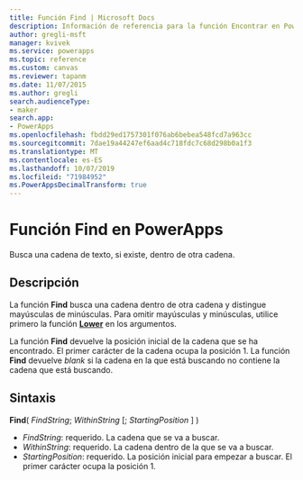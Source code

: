 ```yaml
---
title: Función Find | Microsoft Docs
description: Información de referencia para la función Encontrar en PowerApps, incluidos ejemplos y sintaxis
author: gregli-msft
manager: kvivek
ms.service: powerapps
ms.topic: reference
ms.custom: canvas
ms.reviewer: tapanm
ms.date: 11/07/2015
ms.author: gregli
search.audienceType:
- maker
search.app:
- PowerApps
ms.openlocfilehash: fbdd29ed1757301f076ab6bebea548fcd7a963cc
ms.sourcegitcommit: 7dae19a44247ef6aad4c718fdc7c68d298b0a1f3
ms.translationtype: MT
ms.contentlocale: es-ES
ms.lasthandoff: 10/07/2019
ms.locfileid: "71984952"
ms.PowerAppsDecimalTransform: true
---
```

# <a name="find-function-in-powerapps"></a>Función Find en PowerApps
Busca una cadena de texto, si existe, dentro de otra cadena.

## <a name="description"></a>Descripción
La función **Find** busca una cadena dentro de otra cadena y distingue mayúsculas de minúsculas. Para omitir mayúsculas y minúsculas, utilice primero la función **[Lower](function-lower-upper-proper.md)** en los argumentos.

La función **Find** devuelve la posición inicial de la cadena que se ha encontrado.  El primer carácter de la cadena ocupa la posición 1. La función **Find** devuelve *blank* si la cadena en la que está buscando no contiene la cadena que está buscando.

## <a name="syntax"></a>Sintaxis
**Find**( *FindString*; *WithinString* [; *StartingPosition* ] )

* *FindString*: requerido.  La cadena que se va a buscar.
* *WithinString*: requerido.  La cadena dentro de la que se va a buscar.
* *StartingPosition*: requerido.  La posición inicial para empezar a buscar.  El primer carácter ocupa la posición 1.

